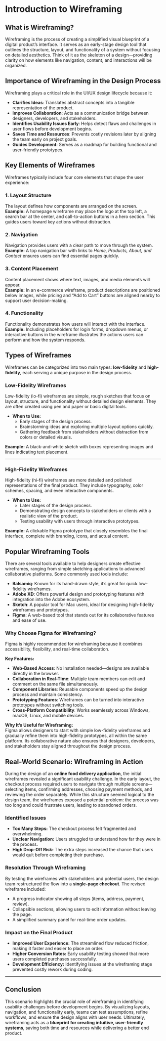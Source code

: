 # Introduction to Wireframing

## What is Wireframing?
Wireframing is the process of creating a simplified visual blueprint of a digital product’s interface. It serves as an early-stage design tool that outlines the structure, layout, and functionality of a system without focusing on detailed aesthetics. Think of it as the skeleton of a design—providing clarity on how elements like navigation, content, and interactions will be organized.

## Importance of Wireframing in the Design Process
Wireframing plays a critical role in the UI/UX design lifecycle because it:

- **Clarifies Ideas**: Translates abstract concepts into a tangible representation of the product.
- **Improves Collaboration**: Acts as a communication bridge between designers, developers, and stakeholders.
- **Identifies Usability Issues Early**: Helps detect flaws and challenges in user flows before development begins.
- **Saves Time and Resources**: Prevents costly revisions later by aligning the team early on project goals.
- **Guides Development**: Serves as a roadmap for building functional and user-friendly prototypes.


## Key Elements of Wireframes

Wireframes typically include four core elements that shape the user experience:

### 1. Layout Structure
The layout defines how components are arranged on the screen.  
**Example:** A homepage wireframe may place the logo at the top left, a search bar at the center, and call-to-action buttons in a hero section. This guides users toward key actions without distraction.

### 2. Navigation
Navigation provides users with a clear path to move through the system.  
**Example:** A top navigation bar with links to *Home, Products, About, and Contact* ensures users can find essential pages quickly.

### 3. Content Placement
Content placement shows where text, images, and media elements will appear.  
**Example:** In an e-commerce wireframe, product descriptions are positioned below images, while pricing and “Add to Cart” buttons are aligned nearby to support user decision-making.

### 4. Functionality
Functionality demonstrates how users will interact with the interface.  
**Example:** Including placeholders for login forms, dropdown menus, or interactive buttons in the wireframe illustrates the actions users can perform and how the system responds.

## Types of Wireframes

Wireframes can be categorized into two main types: **low-fidelity** and **high-fidelity**, each serving a unique purpose in the design process.

### Low-Fidelity Wireframes
Low-fidelity (lo-fi) wireframes are simple, rough sketches that focus on layout, structure, and functionality without detailed design elements. They are often created using pen and paper or basic digital tools.

- **When to Use:**  
  - Early stages of the design process.  
  - Brainstorming ideas and exploring multiple layout options quickly.  
  - Gathering feedback from stakeholders without distraction from colors or detailed visuals.  

**Example:** A black-and-white sketch with boxes representing images and lines indicating text placement.

---

### High-Fidelity Wireframes
High-fidelity (hi-fi) wireframes are more detailed and polished representations of the final product. They include typography, color schemes, spacing, and even interactive components.

- **When to Use:**  
  - Later stages of the design process.  
  - Demonstrating design concepts to stakeholders or clients with a realistic view of the product.  
  - Testing usability with users through interactive prototypes.  

**Example:** A clickable Figma prototype that closely resembles the final interface, complete with branding, icons, and actual content.

## Popular Wireframing Tools

There are several tools available to help designers create effective wireframes, ranging from simple sketching applications to advanced collaborative platforms. Some commonly used tools include:

- **Balsamiq**: Known for its hand-drawn style, it’s great for quick low-fidelity wireframes.  
- **Adobe XD**: Offers powerful design and prototyping features with integration into the Adobe ecosystem.  
- **Sketch**: A popular tool for Mac users, ideal for designing high-fidelity wireframes and prototypes.  
- **Figma**: A web-based tool that stands out for its collaborative features and ease of use.

### Why Choose Figma for Wireframing?
Figma is highly recommended for wireframing because it combines accessibility, flexibility, and real-time collaboration.  

**Key Features:**
- **Web-Based Access**: No installation needed—designs are available directly in the browser.  
- **Collaboration in Real-Time**: Multiple team members can edit and comment on the same file simultaneously.  
- **Component Libraries**: Reusable components speed up the design process and maintain consistency.  
- **Prototyping Features**: Wireframes can be turned into interactive prototypes without switching tools.  
- **Cross-Platform Compatibility**: Works seamlessly across Windows, macOS, Linux, and mobile devices.

**Why It’s Useful for Wireframing:**  
Figma allows designers to start with simple low-fidelity wireframes and gradually refine them into high-fidelity prototypes, all within the same platform. Its collaborative nature also ensures that designers, developers, and stakeholders stay aligned throughout the design process.

## Real-World Scenario: Wireframing in Action

During the design of an **online food delivery application**, the initial wireframes revealed a significant usability challenge. In the early layout, the checkout process required users to navigate through multiple screens—selecting items, confirming addresses, choosing payment methods, and reviewing the order separately. While this structure seemed logical to the design team, the wireframes exposed a potential problem: the process was too long and could frustrate users, leading to abandoned orders.

### Identified Issues
- **Too Many Steps:** The checkout process felt fragmented and overwhelming.  
- **Unclear Navigation:** Users struggled to understand how far they were in the process.  
- **High Drop-Off Risk:** The extra steps increased the chance that users would quit before completing their purchase.  

### Resolution Through Wireframing
By testing the wireframes with stakeholders and potential users, the design team restructured the flow into a **single-page checkout**. The revised wireframe included:  
- A progress indicator showing all steps (items, address, payment, review).  
- Collapsible sections, allowing users to edit information without leaving the page.  
- A simplified summary panel for real-time order updates.  

### Impact on the Final Product
- **Improved User Experience:** The streamlined flow reduced friction, making it faster and easier to place an order.  
- **Higher Conversion Rates:** Early usability testing showed that more users completed purchases successfully.  
- **Development Efficiency:** Identifying issues at the wireframing stage prevented costly rework during coding.  

---

## Conclusion
This scenario highlights the crucial role of wireframing in identifying usability challenges before development begins. By visualizing layouts, navigation, and functionality early, teams can test assumptions, refine workflows, and ensure the design aligns with user needs. Ultimately, wireframing acts as a **blueprint for creating intuitive, user-friendly systems**, saving both time and resources while delivering a better end product.


